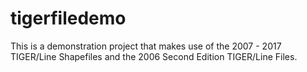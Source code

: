 # tigerfiledemo
This is a demonstration project that makes use of the 2007 - 2017 TIGER/Line Shapefiles and the 2006 Second Edition TIGER/Line Files.

